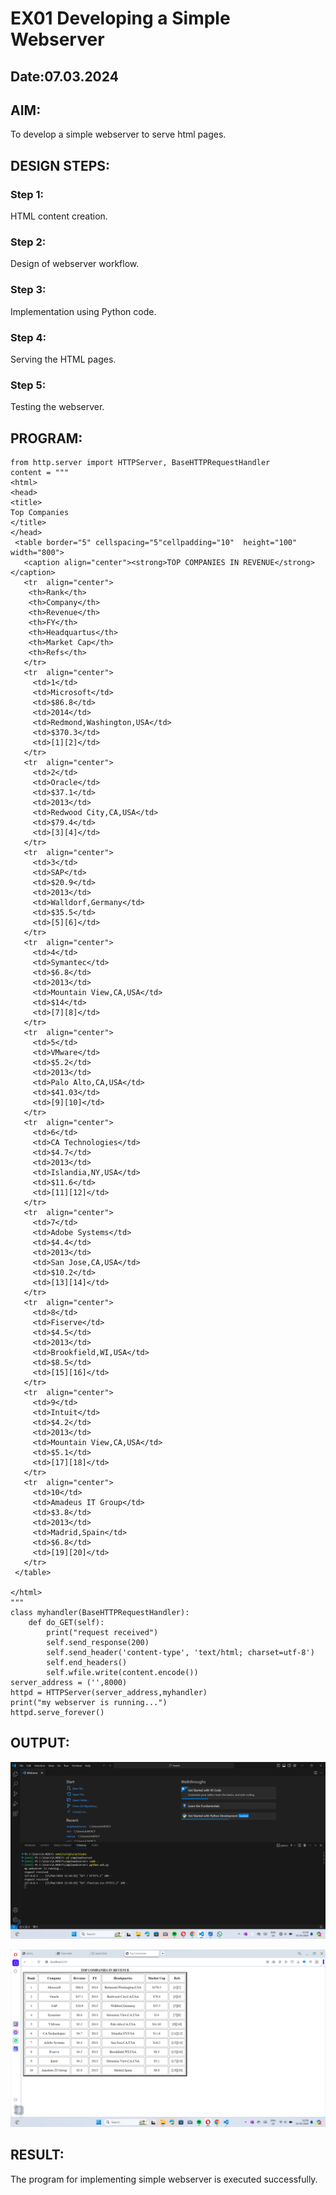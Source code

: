 # EX01 Developing a Simple Webserver
## Date:07.03.2024

## AIM:
To develop a simple webserver to serve html pages.

## DESIGN STEPS:
### Step 1: 
HTML content creation.

### Step 2:
Design of webserver workflow.

### Step 3:
Implementation using Python code.

### Step 4:
Serving the HTML pages.

### Step 5:
Testing the webserver.

## PROGRAM:
```
from http.server import HTTPServer, BaseHTTPRequestHandler
content = """
<html>
<head>
<title>
Top Companies
</title>
</head>
 <table border="5" cellspacing="5"cellpadding="10"  height="100" width="800">
   <caption align="center"><strong>TOP COMPANIES IN REVENUE</strong></caption>
   <tr  align="center">
    <th>Rank</th>
    <th>Company</th>
    <th>Revenue</th>
    <th>FY</th>
    <th>Headquartus</th>
    <th>Market Cap</th>
    <th>Refs</th>
   </tr>
   <tr  align="center">
     <td>1</td>
     <td>Microsoft</td>
     <td>$86.8</td>
     <td>2014</td>
     <td>Redmond,Washington,USA</td>
     <td>$370.3</td>
     <td>[1][2]</td>
   </tr>
   <tr  align="center">
     <td>2</td>
     <td>Oracle</td>
     <td>$37.1</td>
     <td>2013</td>
     <td>Redwood City,CA,USA</td>
     <td>$79.4</td>
     <td>[3][4]</td>
   </tr>
   <tr  align="center">
     <td>3</td>
     <td>SAP</td>
     <td>$20.9</td>
     <td>2013</td>
     <td>Walldorf,Germany</td>
     <td>$35.5</td>
     <td>[5][6]</td>
   </tr>
   <tr  align="center">
     <td>4</td>
     <td>Symantec</td>
     <td>$6.8</td>
     <td>2013</td>
     <td>Mountain View,CA,USA</td>
     <td>$14</td>
     <td>[7][8]</td>
   </tr>
   <tr  align="center">
     <td>5</td>
     <td>VMware</td>
     <td>$5.2</td>
     <td>2013</td>
     <td>Palo Alto,CA,USA</td>
     <td>$41.03</td>
     <td>[9][10]</td>
   </tr>
   <tr  align="center">
     <td>6</td>
     <td>CA Technologies</td>
     <td>$4.7</td>
     <td>2013</td>
     <td>Islandia,NY,USA</td>
     <td>$11.6</td>
     <td>[11][12]</td>
   </tr>
   <tr  align="center">
     <td>7</td>
     <td>Adobe Systems</td>
     <td>$4.4</td>
     <td>2013</td>
     <td>San Jose,CA,USA</td>
     <td>$10.2</td>
     <td>[13][14]</td>
   </tr>
   <tr  align="center">
     <td>8</td>
     <td>Fiserve</td>
     <td>$4.5</td>
     <td>2013</td>
     <td>Brookfield,WI,USA</td>
     <td>$8.5</td>
     <td>[15][16]</td>
   </tr>
   <tr  align="center">
     <td>9</td>
     <td>Intuit</td>
     <td>$4.2</td>
     <td>2013</td>
     <td>Mountain View,CA,USA</td>
     <td>$5.1</td>
     <td>[17][18]</td>
   </tr>
   <tr  align="center">
     <td>10</td>
     <td>Amadeus IT Group</td>
     <td>$3.8</td>
     <td>2013</td>
     <td>Madrid,Spain</td>
     <td>$6.8</td>
     <td>[19][20]</td>
   </tr>
 </table>

</html>
"""
class myhandler(BaseHTTPRequestHandler):
    def do_GET(self):
        print("request received")
        self.send_response(200)
        self.send_header('content-type', 'text/html; charset=utf-8')
        self.end_headers()
        self.wfile.write(content.encode())
server_address = ('',8000)
httpd = HTTPServer(server_address,myhandler)
print("my webserver is running...")
httpd.serve_forever()

```

## OUTPUT:

![alt text](<web git.png>)

![alt text](<web table.png>)

## RESULT:
The program for implementing simple webserver is executed successfully.
